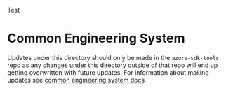 Test

# Common Engineering System

Updates under this directory should only be made in the `azure-sdk-tools` repo as any changes under this directory outside of that repo will end up getting overwritten with future updates. For information about making updates see [common engineering system docs](https://github.com/Azure/azure-sdk-tools/blob/main/doc/common/common_engsys.md)
